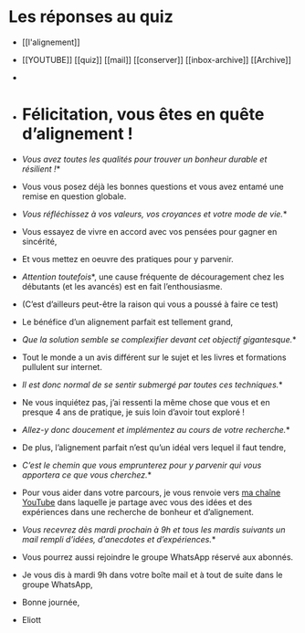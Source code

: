# Les réponses au quiz
* [[l'alignement]]
* [[YOUTUBE]] [[quiz]] [[mail]] [[conserver]] [[inbox-archive]] [[Archive]]
* 
* # **Félicitation, vous êtes en quête d’alignement !**

* *Vous avez toutes les qualités pour trouver un bonheur durable et résilient !**
* Vous vous posez déjà les bonnes questions et vous avez entamé une remise en question globale.
* *Vous réfléchissez à vos valeurs, vos croyances et votre mode de vie.**
* Vous essayez de vivre en accord avec vos pensées pour gagner en sincérité,
* Et vous mettez en oeuvre des pratiques pour y parvenir.
* *Attention toutefois**, une cause fréquente de découragement chez les débutants (et les avancés) est en fait l’enthousiasme.
* (C’est d’ailleurs peut-être la raison qui vous a poussé à faire ce test)
* Le bénéfice d’un alignement parfait est tellement grand,
* *Que la solution semble se complexifier devant cet objectif gigantesque.**
* Tout le monde a un avis différent sur le sujet et les livres et formations pullulent sur internet.
* *Il est donc normal de se sentir submergé par toutes ces techniques.**
* Ne vous inquiétez pas, j’ai ressenti la même chose que vous et en presque 4 ans de pratique, je suis loin d’avoir tout exploré !
* *Allez-y donc doucement et implémentez au cours de votre recherche.**
* De plus, l’alignement parfait n’est qu’un idéal vers lequel il faut tendre,
* *C’est le chemin que vous emprunterez pour y parvenir qui vous apportera ce que vous cherchez.**
* Pour vous aider dans votre parcours, je vous renvoie vers [ma chaîne YouTube](https://www.youtube.com/c/EliottMeunier/) dans laquelle je partage avec vous des idées et des expériences dans une recherche de bonheur et d’alignement.
* *Vous recevrez dès mardi prochain à 9h et tous les mardis suivants un mail rempli d’idées, d'anecdotes et d’expériences.**
* Vous pourrez aussi rejoindre le groupe WhatsApp réservé aux abonnés.
* Je vous dis à mardi 9h dans votre boîte mail et à tout de suite dans le groupe WhatsApp,
* Bonne journée,
* Eliott